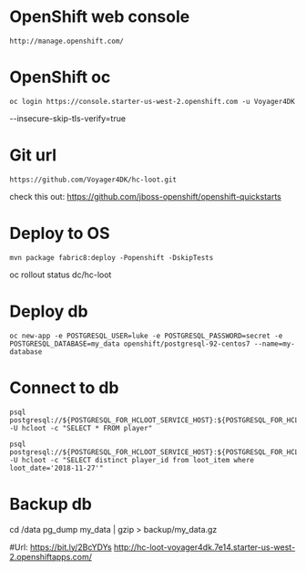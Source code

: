 # OpenShift web console
	http://manage.openshift.com/

# OpenShift oc
	oc login https://console.starter-us-west-2.openshift.com -u Voyager4DK 
--insecure-skip-tls-verify=true

# Git url
	https://github.com/Voyager4DK/hc-loot.git
check this out: 
	https://github.com/jboss-openshift/openshift-quickstarts

# Deploy to OS
	mvn package fabric8:deploy -Popenshift -DskipTests

oc rollout status dc/hc-loot

# Deploy db
	oc new-app -e POSTGRESQL_USER=luke -e POSTGRESQL_PASSWORD=secret -e POSTGRESQL_DATABASE=my_data openshift/postgresql-92-centos7 --name=my-database

# Connect to db
	psql postgresql://${POSTGRESQL_FOR_HCLOOT_SERVICE_HOST}:${POSTGRESQL_FOR_HCLOOT_SERVICE_PORT}/hcloot_db -U hcloot -c "SELECT * FROM player"
	
	psql postgresql://${POSTGRESQL_FOR_HCLOOT_SERVICE_HOST}:${POSTGRESQL_FOR_HCLOOT_SERVICE_PORT}/hcloot_db -U hcloot -c "SELECT distinct player_id from loot_item where loot_date='2018-11-27'"

# Backup db
cd /data
pg_dump my_data | gzip > backup/my_data.gz

#Url:
	https://bit.ly/2BcYDYs
	http://hc-loot-voyager4dk.7e14.starter-us-west-2.openshiftapps.com/